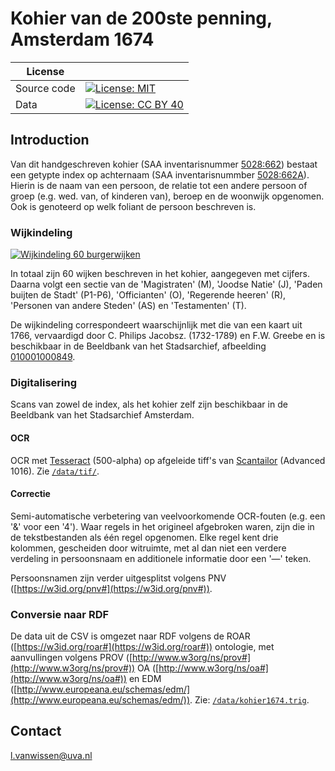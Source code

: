 # Kohier van de 200ste penning, Amsterdam 1674

| License     |                                                                                                                                                 |
| ----------- | ----------------------------------------------------------------------------------------------------------------------------------------------- |
| Source code | [![License: MIT](https://img.shields.io/badge/License-MIT-yellow.svg)](https://opensource.org/licenses/MIT)                                     |
| Data        | [![License: CC BY 40](https://img.shields.io/badge/License-CC%20BY%204.0-blue.svg)](https://creativecommons.org/licenses/by/4.0/) |


## Introduction

Van dit handgeschreven kohier (SAA inventarisnummer [5028:662](https://archief.amsterdam/archief/5028/662/)) bestaat een getypte index op achternaam (SAA inventarisnummber [5028:662A](https://archief.amsterdam/archief/5028/662A/)). Hierin is de naam van een persoon, de relatie tot een andere persoon of groep (e.g. wed. van, of kinderen van), beroep en de woonwijk opgenomen. Ook is genoteerd op welk foliant de persoon beschreven is. 



### Wijkindeling
[![Wijkindeling 60 burgerwijken](https://images.memorix.nl/ams/thumb/250x250/b4b5cd12-031d-bc79-9c07-b6028472026b.jpg)](https://beeldbank.amsterdam.nl/afbeelding/010001000849)

In totaal zijn 60 wijken beschreven in het kohier, aangegeven met cijfers. Daarna volgt een sectie van de 'Magistraten' (M), 'Joodse Natie' (J), 'Paden buijten de Stadt' (P1-P6), 'Officianten' (O), 'Regerende heeren' (R), 'Personen van andere Steden' (AS) en 'Testamenten' (T). 

De wijkindeling correspondeert waarschijnlijk met die van een kaart uit 1766, vervaardigd door C. Philips Jacobsz. (1732-1789) en F.W. Greebe en is beschikbaar in de Beeldbank van het Stadsarchief, afbeelding [010001000849](https://beeldbank.amsterdam.nl/afbeelding/010001000849). 

### Digitalisering

Scans van zowel de index, als het kohier zelf zijn beschikbaar in de Beeldbank van het Stadsarchief Amsterdam. 

#### OCR

OCR met [Tesseract](https://github.com/tesseract-ocr/tesseract) (500-alpha) op afgeleide tiff's van [Scantailor](https://github.com/4lex4/scantailor-advanced) (Advanced 1016). Zie [`/data/tif/`](https://github.com/LvanWissen/kohier-1674/tree/master/data/tif). 

#### Correctie

Semi-automatische verbetering van veelvoorkomende OCR-fouten (e.g. een '&' voor een '4'). Waar regels in het origineel afgebroken waren, zijn die in de tekstbestanden als één regel opgenomen. Elke regel kent drie kolommen, gescheiden door witruimte, met al dan niet een verdere verdeling in persoonsnaam en additionele informatie door een '—' teken. 

Persoonsnamen zijn verder uitgesplitst volgens PNV ([https://w3id.org/pnv#](https://w3id.org/pnv#)).

### Conversie naar RDF

De data uit de CSV is omgezet naar RDF volgens de ROAR ([https://w3id.org/roar#](https://w3id.org/roar#)) ontologie, met aanvullingen volgens PROV ([http://www.w3org/ns/prov#](http://www.w3org/ns/prov#)) OA ([http://www.w3org/ns/oa#](http://www.w3org/ns/oa#)) en EDM ([http://www.europeana.eu/schemas/edm/](http://www.europeana.eu/schemas/edm/)). Zie: [`/data/kohier1674.trig`](https://github.com/LvanWissen/kohier-1674/blob/master/data/kohier1674.trig). 

## Contact

[l.vanwissen@uva.nl](mailto:l.vanwissen@uva.nl)







